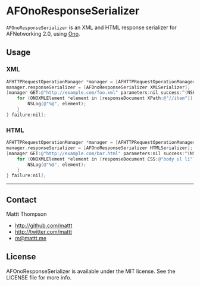 AFOnoResponseSerializer
=======================

`AFOnoResponseSerializer` is an XML and HTML response serializer for AFNetworking 2.0, using [Ono](https://github.com/mattt/ono).

## Usage

### XML

```objective-c
AFHTTPRequestOperationManager *manager = [AFHTTPRequestOperationManager manager];
manager.responseSerializer = [AFOnoResponseSerializer XMLSerializer];
[manager GET:@"http://example.com/foo.xml" parameters:nil success:^(NSHTTPURLResponse *response, ONOXMLDocument *responseDocument) {
    for (ONOXMLElement *element in [responseDocument XPath:@"//item"]) {
        NSLog(@"%@", element);
    }
} failure:nil];
```

### HTML

```objective-c
AFHTTPRequestOperationManager *manager = [AFHTTPRequestOperationManager manager];
manager.responseSerializer = [AFOnoResponseSerializer HTMLSerializer];
[manager GET:@"http://example.com/bar.html" parameters:nil success:^(NSHTTPURLResponse *response, ONOXMLDocument *responseDocument) {
    for (ONOXMLElement *element in [responseDocument CSS:@"body ul li"]) {
        NSLog(@"%@", element);
    }
} failure:nil];
```

---

## Contact

Mattt Thompson

- http://github.com/mattt
- http://twitter.com/mattt
- m@mattt.me

## License

AFOnoResponseSerializer is available under the MIT license. See the LICENSE file for more info.
